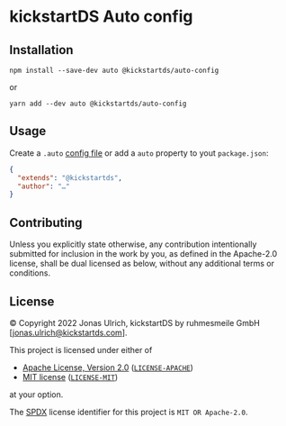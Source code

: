 # kickstartDS Auto config

## Installation

```
npm install --save-dev auto @kickstartds/auto-config
```

or

```
yarn add --dev auto @kickstartds/auto-config
```

## Usage

Create a `.auto` [config file](https://intuit.github.io/auto/docs/configuration/autorc#extending) or add a `auto` property to yout `package.json`:

```json
{
  "extends": "@kickstartds",
  "author": "…"
}
```

## Contributing

Unless you explicitly state otherwise, any contribution intentionally submitted
for inclusion in the work by you, as defined in the Apache-2.0 license, shall be
dual licensed as below, without any additional terms or conditions.

## License

&copy; Copyright 2022 Jonas Ulrich, kickstartDS by ruhmesmeile GmbH [jonas.ulrich@kickstartds.com].

This project is licensed under either of

- [Apache License, Version 2.0](https://www.apache.org/licenses/LICENSE-2.0) ([`LICENSE-APACHE`](LICENSE-APACHE))
- [MIT license](https://opensource.org/licenses/MIT) ([`LICENSE-MIT`](LICENSE-MIT))

at your option.

The [SPDX](https://spdx.dev) license identifier for this project is `MIT OR Apache-2.0`.
